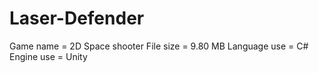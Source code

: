 # Laser-Defender
Game name = 2D Space shooter
File size = 9.80 MB
Language use = C#
Engine use = Unity
